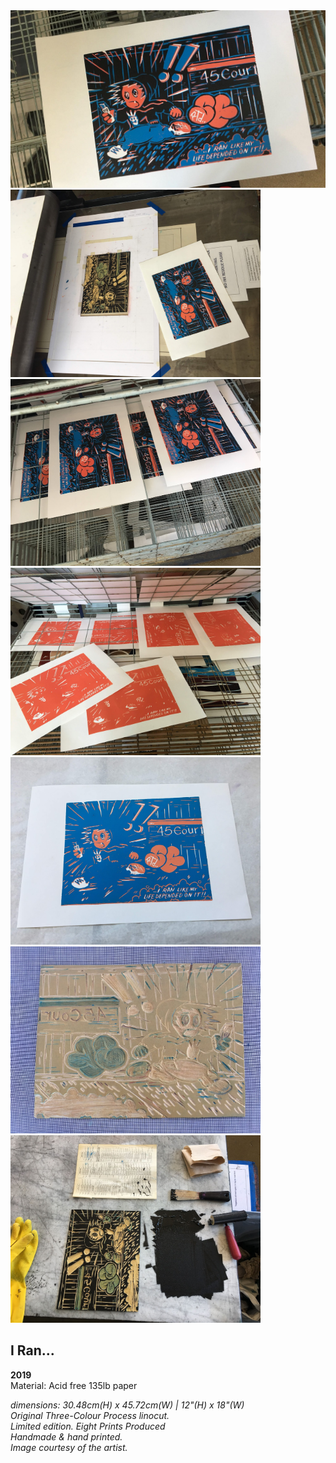 <img src = "images/IMG_6962.jpg" width="800" >
<img src = "images/IMG_6963.jpg" width="400" >&nbsp;&nbsp;<img src = "images/IMG_6964.jpg" width="400" >
<img src = "images/IMG_6949.jpg" width="400" >&nbsp;&nbsp;<img src = "images/IMG_6953.jpg" width="400" >
<img src = "images/IMG_6959.jpg" width="400" >&nbsp;&nbsp;<img src = "images/IMG_6960.jpg" width="400" >
 
## I Ran...
**2019**<br>
Material: Acid free 135lb paper <br>

*dimensions: 30.48cm(H) x 45.72cm(W)  |  12"(H) x 18"(W)* <br>
*Original Three-Colour Process linocut.* <br> 
*Limited edition. Eight Prints Produced* <br>
*Handmade & hand printed.* <br>
*Image courtesy of the artist.* <br>
